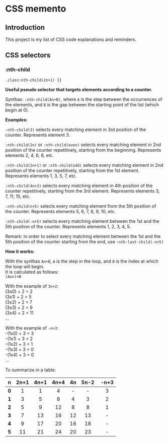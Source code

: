 CSS memento
===========

Introduction
------------

This project is my list of CSS code explanations and reminders.

CSS selectors
---------------

### :nth-child

```
.class:nth-child(2n+1) {}
```

**Useful pseudo selector that targets elements according to a counter.**

Synthax: `:nth-child(An+B)`, where `A` is the step between the occurrences 
of the elements, and `B` is the gap between the starting point of the list (which begin at 0).

**Examples:** 

`:nth-child(3)` selects every matching element in 3rd position of the counter. Represents element 3.

`:nth-child(2n)` or `:nth-child(even)` selects every matching element in 2nd position of the counter repetitively,
starting from the beginning. Represents elements 2, 4, 6, 8, etc.

`:nth-child(2n+1)` or `:nth-child(odd)` selects every matching element in 2nd position of the counter repetitively,
starting from the 1st element. Represents elements 1, 3, 5, 7, etc.

`:nth-child(4n+3)` selects every matching element in 4th position of the counter repetitively,
starting from the 3rd element. Represents elements 3, 7, 11, 15, etc.

`:nth-child(n+5)` selects every matching element from the 5th position of the counter. Represents 
elements 5, 6, 7, 8, 9, 10, etc.

`:nth-child(-n+5)` selects every matching element between the 1st and the 5th position of the counter. Represents 
elements 1, 2, 3, 4, 5.

Remark: in order to select every matching element between the 1st and the 5th position of the counter starting from 
the end, use `:nth-last-child(-n+5)`

**How it works:** 

With the synthax `An+B`, `A` is the step in the loop, and `B` is the index at which 
the loop will begin.  
It is calculated as follows:  
`(Axn)+B`

With the example of `3n+2`:  
(3x0) + 2 = 2  
(3x1) + 2 = 5  
(3x2) + 2 = 7  
(3x3) + 2 = 9  
(3x4) + 2 = 11  
...

With the example of `-n+3`:  
-(1x0) + 3 = 3  
-(1x1) + 3 = 2  
-(1x2) + 3 = 1  
-(1x3) + 3 = 0  
-(1x4) + 3 = 0  
...

To summarize in a table:  

| n         | 2n+1      | 4n+1      | 4n+4      | 4n        | 5n-2      | -n+3      |
|:---------:|:---------:|:---------:|:---------:|:---------:|:---------:|:---------:|
| **0**     | 1         | 1         | 4         | -         | -         | 3         |
| **1**     | 3         | 5         | 8         | 4         | 3         | 2         |
| **2**     | 5         | 9         | 12        | 8         | 8         | 1         |
| **3**     | 7         | 13        | 16        | 12        | 13        | -         |
| **4**     | 9         | 17        | 20        | 16        | 18        | -         |
| **5**     | 11        | 21        | 24        | 20        | 23        | -         |
